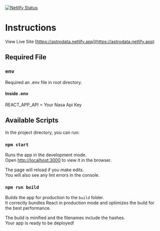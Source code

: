 [![Netlify Status](https://api.netlify.com/api/v1/badges/f7f20dda-58d1-4496-98bb-220909e0f2c1/deploy-status)](https://app.netlify.com/sites/astrodata/deploys)

# Instructions

View Live Site [https://astrodata.netlify.app](https://astrodata.netlify.app)

## Required File

### env

Required an .env file in root directory.

#### Inside .env

REACT_APP_API = Your Nasa Api Key

## Available Scripts

In the project directory, you can run:

### `npm start`

Runs the app in the development mode.\
Open [http://localhost:3000](http://localhost:3000) to view it in the browser.

The page will reload if you make edits.\
You will also see any lint errors in the console.

### `npm run build`

Builds the app for production to the `build` folder.\
It correctly bundles React in production mode and optimizes the build for the best performance.

The build is minified and the filenames include the hashes.\
Your app is ready to be deployed!
